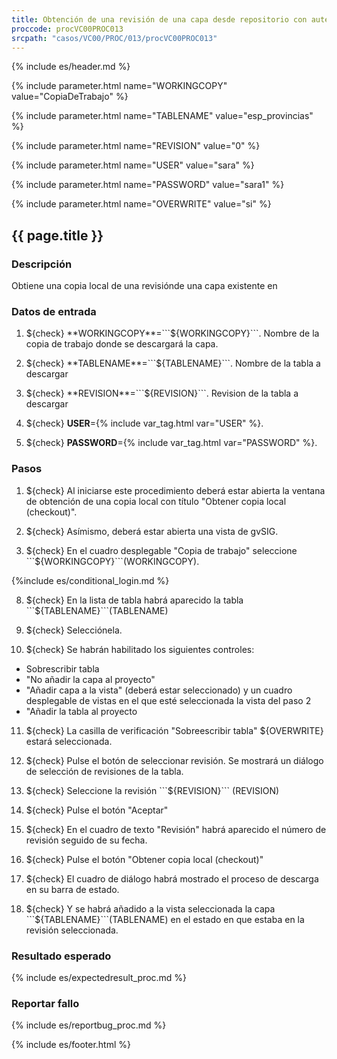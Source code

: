 ```yaml
---
title: Obtención de una revisión de una capa desde repositorio con autenticación
proccode: procVC00PROC013
srcpath: "casos/VC00/PROC/013/procVC00PROC013"
---
```


{% include es/header.md %}

{% include parameter.html name="WORKINGCOPY" value="CopiaDeTrabajo" %}

{% include parameter.html name="TABLENAME" value="esp_provincias" %}

{% include parameter.html name="REVISION" value="0" %}

{% include parameter.html name="USER" value="sara" %}

{% include parameter.html name="PASSWORD" value="sara1" %}

{% include parameter.html name="OVERWRITE" value="si" %}

## {{ page.title }}

### Descripción

Obtiene una copia local de una revisiónde una capa existente en 

### Datos de entrada

1. ${check} **WORKINGCOPY**=```${WORKINGCOPY}```. Nombre de la copia de trabajo donde se descargará la capa.

1. ${check} **TABLENAME**=```${TABLENAME}```. Nombre de la tabla a descargar

1. ${check} **REVISION**=```${REVISION}```. Revision de la tabla a descargar

1. ${check} **USER**={% include var_tag.html var="USER" %}.

1. ${check} **PASSWORD**={% include var_tag.html var="PASSWORD" %}.


### Pasos

1. ${check} Al iniciarse este procedimiento deberá estar abierta la ventana de obtención de una copia local con título "Obtener copia local (checkout)".

2. ${check} Asímismo, deberá estar abierta una vista de gvSIG.

3. ${check} En el cuadro desplegable "Copia de trabajo" seleccione ```${WORKINGCOPY}```(WORKINGCOPY).

{%include es/conditional_login.md %}

8. ${check} En la lista de tabla habrá aparecido la tabla ```${TABLENAME}```(TABLENAME)

9. ${check} Selecciónela.

10. ${check} Se habrán habilitado los siguientes controles:
  * Sobrescribir tabla
  * "No añadir la capa al proyecto"
  * "Añadir capa a la vista" (deberá estar seleccionado) y un cuadro desplegable de vistas en el que esté seleccionada la vista del paso 2
  * "Añadir la tabla al proyecto

11. ${check} La casilla de verificación "Sobreescribir tabla" ${OVERWRITE} estará seleccionada.

11. ${check} Pulse el botón de seleccionar revisión. Se mostrará un diálogo de selección de revisiones de la tabla.

12. ${check} Seleccione la revisión ```${REVISION}``` (REVISION)

13. ${check} Pulse el botón "Aceptar"

14. ${check} En el cuadro de texto "Revisión" habrá aparecido el número de revisión seguido de su fecha.

16. ${check} Pulse el botón "Obtener copia local (checkout)"

12. ${check} El cuadro de diálogo habrá mostrado el proceso de descarga en su barra de estado.

14. ${check} Y se habrá añadido a la vista seleccionada la capa ```${TABLENAME}```(TABLENAME) en el estado en que estaba en la revisión seleccionada.

### Resultado esperado

{% include es/expectedresult_proc.md %}

### Reportar fallo

{% include es/reportbug_proc.md %}

{% include es/footer.html %}

